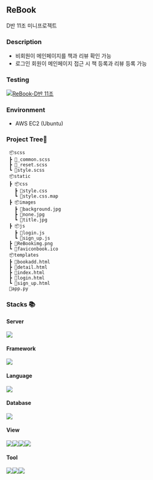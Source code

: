 ## ReBook
D반 11조 미니프로젝트


### Description

- 비회원이 메인페이지를 책과 리뷰 확인 가능
- 로그인 회원이 메인페이지 접근 시 책 등록과 리뷰 등록 가능

### Testing

[![ReBook-D반 11조](https://i.ytimg.com/an_webp/pUxf9vegKDw/mqdefault_6s.webp?du=3000&sqp=CJjp8pMG&rs=AOn4CLB9bkjDxaoYhw30AdGdBngU2MuVSg)](https://www.youtube.com/watch?v=pUxf9vegKDw&t=1s&ab_channel=%EC%9D%B4%EC%84%B1%EC%9D%BC) 


### Environment

- AWS EC2 (Ubuntu)


### Project Tree📂
```
 📦scss
 ┣ 📜_common.scss
 ┣ 📜_reset.scss
 ┗ 📜style.scss
 📦static
 ┣ 📦css
   ┣ 📜style.css
   ┗ 📜style.css.map 
 ┣ 📦images
   ┣ 📜background.jpg
   ┣ 📜none.jpg
   ┗ 📜title.jpg
 ┣ 📦js
   ┣ 📜login.js
   ┗ 📜sign_up.js
 ┣ 📜ReBookimg.png
 ┗ 📜faviconbook.ico
 📦templates
 ┣ 📜bookadd.html
 ┣ 📜detail.html
 ┣ 📜index.html
 ┣ 📜login.html
 ┗ 📜sign_up.html
 📜app.py
```
###  __Stacks__ 📚


#### Server 
<img src="https://img.shields.io/badge/Amazon%20EC2-232F3E?style=for-the-badge&logo=Amazon%20AWS&logoColor=white]"/>

#### Framework
<img src="https://img.shields.io/badge/flask-000000?style=for-the-badge&logo=FLASK&logoColor=white"/>

#### Language
<img src="https://img.shields.io/badge/python-3776AB?style=for-the-badge&logo=Jinja&logoColor=white]"/>

#### Database
<img src="https://img.shields.io/badge/MongoDB-47A248?style=for-the-badge&logo=MongoDB&logoColor=white"/>

#### View
<img src="https://img.shields.io/badge/CSS-1572B6?style=for-the-badge&logo=CSS3&logoColor=white"/><img src="https://img.shields.io/badge/HTML-E34F26?style=for-the-badge&logo=HTML5&logoColor=white"/><img src="https://img.shields.io/badge/JavaScript-F7DF1E?style=for-the-badge&logo=JavaScript&logoColor=white"/><img src="https://img.shields.io/badge/jQuery-0769AD?style=for-the-badge&logo=jQuery&logoColor=white"/>

#### Tool
<img src="https://img.shields.io/badge/Git-00000?style=for-the-badge&logo=Git&logoColor=F05032]"/><img src="https://img.shields.io/badge/Github-181717?style=for-the-badge&logo=Github&logoColor=white]"/><img src="https://img.shields.io/badge/Sourcetree-0052CC?style=for-the-badge&logo=Sourcetree&logoColor=white]"/>
